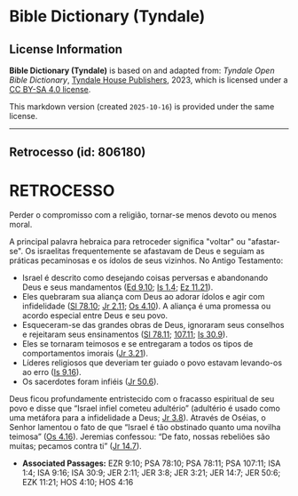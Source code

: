 # Bible Dictionary (Tyndale)

## License Information

**Bible Dictionary (Tyndale)** is based on and adapted from: _Tyndale Open Bible Dictionary_, [Tyndale House Publishers](https://tyndaleopenresources.com/), 2023, which is licensed under a [CC BY-SA 4.0 license](https://creativecommons.org/licenses/by-sa/4.0/legalcode.en).

This markdown version (created `2025-10-16`) is provided under the same license.



--------------------------------

## Retrocesso (id: 806180)

RETROCESSO
==========

Perder o compromisso com a religião, tornar\-se menos devoto ou menos moral.

A principal palavra hebraica para retroceder significa "voltar" ou "afastar\-se". Os israelitas frequentemente se afastavam de Deus e seguiam as práticas pecaminosas e os ídolos de seus vizinhos. No Antigo Testamento:

* Israel é descrito como desejando coisas perversas e abandonando Deus e seus mandamentos ([Ed 9\.10](https://ref.ly/Ezra9:10); [Is 1\.4](https://ref.ly/Isa1:4); [Ez 11\.21](https://ref.ly/Ezek11:21)).
* Eles quebraram sua aliança com Deus ao adorar ídolos e agir com infidelidade ([Sl 78\.10](https://ref.ly/Ps78:10); [Jr 2\.11](https://ref.ly/Jer2:11); [Os 4\.10](https://ref.ly/Hos4:10)). A aliança é uma promessa ou acordo especial entre Deus e seu povo.
* Esqueceram\-se das grandes obras de Deus, ignoraram seus conselhos e rejeitaram seus ensinamentos ([Sl 78\.11](https://ref.ly/Ps78:11); [107\.11](https://ref.ly/Ps107:11); [Is 30\.9](https://ref.ly/Isa30:9)).
* Eles se tornaram teimosos e se entregaram a todos os tipos de comportamentos imorais ([Jr 3\.21](https://ref.ly/Jer3:21)).
* Líderes religiosos que deveriam ter guiado o povo estavam levando\-os ao erro ([Is 9\.16](https://ref.ly/Isa9:16)).
* Os sacerdotes foram infiéis ([Jr 50\.6](https://ref.ly/Jer50:6)).

Deus ficou profundamente entristecido com o fracasso espiritual de seu povo e disse que “Israel infiel cometeu adultério” (adultério é usado como uma metáfora para a infidelidade a Deus; [Jr 3\.8](https://ref.ly/Jer3:8)). Através de Oséias, o Senhor lamentou o fato de que “Israel é tão obstinado quanto uma novilha teimosa” ([Os 4\.16](https://ref.ly/Hos4:16)). Jeremias confessou: “De fato, nossas rebeliões são muitas; pecamos contra ti” ([Jr 14\.7](https://ref.ly/Jer14:7)).

* **Associated Passages:** EZR 9:10; PSA 78:10; PSA 78:11; PSA 107:11; ISA 1:4; ISA 9:16; ISA 30:9; JER 2:11; JER 3:8; JER 3:21; JER 14:7; JER 50:6; EZK 11:21; HOS 4:10; HOS 4:16

